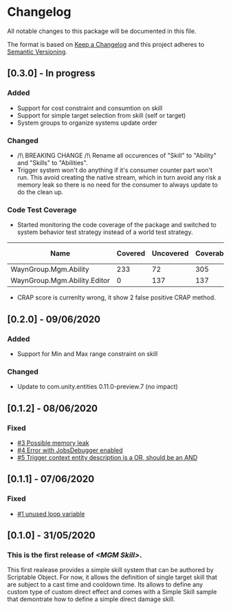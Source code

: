# Changelog
All notable changes to this package will be documented in this file.

The format is based on [Keep a Changelog](http://keepachangelog.com/en/1.0.0/)
and this project adheres to [Semantic Versioning](http://semver.org/spec/v2.0.0.html).

## [0.3.0] - In progress

### Added

- Support for cost constraint and consumtion on skill
- Support for simple target selection from skill (self or target)
- System groups to organize systems update order

### Changed 

- /!\ BREAKING CHANGE /!\ Rename all occurences of "Skill" to "Ability" and "Skills" to "Abilities".
- Trigger system won't do anything if it's consumer counter part won't run. This avoid creating the native stream, which in turn avoid any risk a memory leak so there is no need for the consumer to always update to do the clean up.

### Code Test Coverage

- Started monitoring the code coverage of the package and switched to system behavior test strategy instead of a world test strategy.

| Name                         | Covered | Uncovered | Coverable | Total | Line coverage |
|------------------------------|---------|-----------|-----------|-------|---------------|
| WaynGroup.Mgm.Ability        | 233     | 72        | 305       | 951   | 76.3%         |
| WaynGroup.Mgm.Ability.Editor | 0       | 137       | 137       | 546   | 0%            |


- CRAP score is currenlty wrong, it show 2 false positive CRAP method.

## [0.2.0] - 09/06/2020

### Added

- Support for Min and Max range constraint on skill

### Changed 

- Update to com.unity.entities 0.11.0-preview.7 (no impact)

## [0.1.2] - 08/06/2020

### Fixed

- [#3 Possible memory leak](https://github.com/WAYNGROUP/MGM-Skill/issues/3)
- [#4 Error with JobsDebugger enabled](https://github.com/WAYNGROUP/MGM-Skill/issues/4)
- [#5 Trigger context entity description is a OR, should be an AND](https://github.com/WAYNGROUP/MGM-Skill/issues/5)


## [0.1.1] - 07/06/2020

### Fixed

- [#1 unused loop variable](https://github.com/WAYNGROUP/MGM-Skill/pull/1)

## [0.1.0] - 31/05/2020

### This is the first release of *\<MGM Skill\>*.

This first realease provides a simple skill system that can be authored by Scriptable Object.
For now, it allows the definition of single target skill that are subject to a cast time and cooldown time.
Its allows to define any custom type of custom direct effect and comes with a Simple Skill sample that demontrate how to define a simple direct damage skill.
